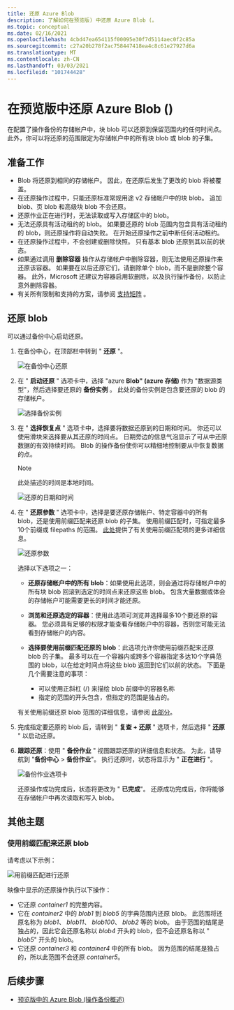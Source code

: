```yaml
---
title: 还原 Azure Blob
description: 了解如何在预览版) 中还原 Azure Blob (。
ms.topic: conceptual
ms.date: 02/16/2021
ms.openlocfilehash: 4cbd47ea654115f00095e30f7d5114aec0f2c85a
ms.sourcegitcommit: c27a20b278f2ac758447418ea4c8c61e27927d6a
ms.translationtype: MT
ms.contentlocale: zh-CN
ms.lasthandoff: 03/03/2021
ms.locfileid: "101744428"
---
```

# <a name="restore-azure-blobs-in-preview"></a>在预览版中还原 Azure Blob () 

在配置了操作备份的存储帐户中，块 blob 可以还原到保留范围内的任何时间点。 此外，你可以将还原的范围限定为存储帐户中的所有块 blob 或 blob 的子集。

## <a name="before-you-start"></a>准备工作

- Blob 将还原到相同的存储帐户。 因此，在还原后发生了更改的 blob 将被覆盖。
- 在还原操作过程中，只能还原标准常规用途 v2 存储帐户中的块 blob。 追加 blob、页 blob 和高级块 blob 不会还原。
- 还原作业正在进行时，无法读取或写入存储区中的 blob。
- 无法还原具有活动租约的 blob。 如果要还原的 blob 范围内包含具有活动租约的 blob，则还原操作将自动失败。 在开始还原操作之前中断任何活动租约。
- 在还原操作过程中，不会创建或删除快照。 只有基本 blob 还原到其以前的状态。
- 如果通过调用 **删除容器** 操作从存储帐户中删除容器，则无法使用还原操作来还原该容器。 如果要在以后还原它们，请删除单个 blob，而不是删除整个容器。 此外，Microsoft 还建议为容器启用软删除，以及执行操作备份，以防止意外删除容器。
- 有关所有限制和支持的方案，请参阅 [支持矩阵](blob-backup-support-matrix.md) 。

## <a name="restore-blobs"></a>还原 blob

可以通过备份中心启动还原。

1. 在备份中心，在顶部栏中转到 " **还原** "。

    ![在备份中心还原](./media/blob-restore/backup-center-restore.png)

1. 在 " **启动还原** " 选项卡中，选择 "azure **Blob" (azure 存储)** 作为 "数据源类型"，然后选择要还原的 **备份实例** 。 此处的备份实例是包含要还原的 blob 的存储帐户。

     ![选择备份实例](./media/blob-restore/select-backup-instance.png)

1. 在 " **选择恢复点** " 选项卡中，选择要将数据还原到的日期和时间。 你还可以使用滑块来选择要从其还原的时间点。 日期旁边的信息气泡显示了可从中还原数据的有效持续时间。 Blob 的操作备份使你可以精细地控制要从中恢复数据的点。

    >[!NOTE]
    > 此处描述的时间是本地时间。

    ![还原的日期和时间](./media/blob-restore/date-and-time.png)

1. 在 " **还原参数** " 选项卡中，选择是要还原存储帐户、特定容器中的所有 blob，还是使用前缀匹配来还原 blob 的子集。 使用前缀匹配时，可指定最多10个前缀或 filepaths 的范围。 [此处](#use-prefix-match-for-restoring-blobs)提供了有关使用前缀匹配项的更多详细信息。

    ![还原参数](./media/blob-restore/restore-parameters.png)

    选择以下选项之一：

    - **还原存储帐户中的所有 blob**：如果使用此选项，则会通过将存储帐户中的所有块 blob 回滚到选定的时间点来还原这些 blob。 包含大量数据或体会的存储帐户可能需要更长的时间才能还原。

    - **浏览和还原选定的容器**：使用此选项可浏览并选择最多10个要还原的容器。 您必须具有足够的权限才能查看存储帐户中的容器，否则您可能无法看到存储帐户的内容。

    - **选择要使用前缀匹配还原的 blob**：此选项允许你使用前缀匹配来还原 blob 的子集。 最多可以在一个容器内或跨多个容器指定多达10个字典范围的 blob，以在给定时间点将这些 blob 返回到它们以前的状态。 下面是几个需要注意的事项：

        - 可以使用正斜杠 (/) 来描绘 blob 前缀中的容器名称
        - 指定的范围的开头包含，但指定的范围是独占的。

    有关使用前缀还原 blob 范围的详细信息，请参阅 [此部分](#use-prefix-match-for-restoring-blobs)。

1. 完成指定要还原的 blob 后，请转到 " **复查 + 还原** " 选项卡，然后选择 " **还原** " 以启动还原。

1. **跟踪还原**：使用 " **备份作业** " 视图跟踪还原的详细信息和状态。 为此，请导航到 "**备份中心**  >  **备份作业**"。 执行还原时，状态将显示为 " **正在进行** "。

    ![备份作业选项卡](./media/blob-restore/backup-jobs.png)

    还原操作成功完成后，状态将更改为 " **已完成**"。 还原成功完成后，你将能够在存储帐户中再次读取和写入 blob。

## <a name="additional-topics"></a>其他主题

### <a name="use-prefix-match-for-restoring-blobs"></a>使用前缀匹配来还原 blob

请考虑以下示例：

![用前缀匹配进行还原](./media/blob-restore/prefix-match.png)

映像中显示的还原操作执行以下操作：

- 它还原 *container1* 的完整内容。
- 它在 *container2* 中的 *blob1* 到 *blob5* 的字典范围内还原 blob。 此范围将还原名称为 *blob1*、 *blob11*、 *blob100*、 *blob2* 等的 blob。 由于范围的结尾是独占的，因此它会还原名称以 *blob4* 开头的 blob，但不会还原名称以 " *blob5*" 开头的 blob。
- 它还原 *container3* 和 *container4* 中的所有 blob。 因为范围的结尾是独占的，所以此范围不会还原 *container5*。

## <a name="next-steps"></a>后续步骤

- [预览版中的 Azure Blob (操作备份概述) ](blob-backup-overview.md)
